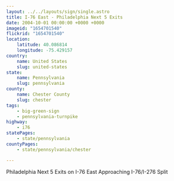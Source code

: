 ```yaml
---
layout: ../../layouts/sign/single.astro
title: I-76 East - Philadelphia Next 5 Exits
date: 2004-10-01 00:00:00 +0000 +0000
imageid: "1654701540"
flickrid: "1654701540"
location:
    latitude: 40.086814
    longitude: -75.429157
country:
    name: United States
    slug: united-states
state:
    name: Pennsylvania
    slug: pennsylvania
county:
    name: Chester County
    slug: chester
tags:
    - big-green-sign
    - pennsylvania-turnpike
highway:
    - i76
statePages:
    - state/pennsylvania
countyPages:
    - state/pennsylvania/chester

---
```

Philadelphia Next 5 Exits on I-76 East Approaching I-76/I-276 Split